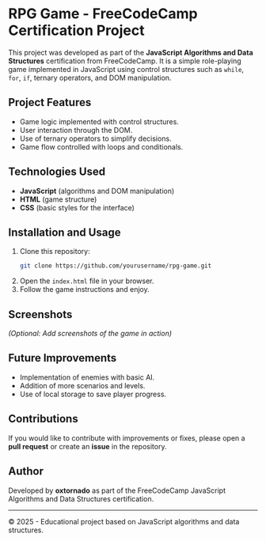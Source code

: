 # RPG Game - FreeCodeCamp Certification Project

This project was developed as part of the **JavaScript Algorithms and Data Structures** certification from FreeCodeCamp. It is a simple role-playing game implemented in JavaScript using control structures such as `while`, `for`, `if`, ternary operators, and DOM manipulation.

## Project Features
- Game logic implemented with control structures.
- User interaction through the DOM.
- Use of ternary operators to simplify decisions.
- Game flow controlled with loops and conditionals.

## Technologies Used
- **JavaScript** (algorithms and DOM manipulation)
- **HTML** (game structure)
- **CSS** (basic styles for the interface)

## Installation and Usage
1. Clone this repository:
   ```bash
   git clone https://github.com/yourusername/rpg-game.git
   ```
2. Open the `index.html` file in your browser.
3. Follow the game instructions and enjoy.

## Screenshots
_(Optional: Add screenshots of the game in action)_

## Future Improvements
- Implementation of enemies with basic AI.
- Addition of more scenarios and levels.
- Use of local storage to save player progress.

## Contributions
If you would like to contribute with improvements or fixes, please open a **pull request** or create an **issue** in the repository.

## Author
Developed by **oxtornado** as part of the FreeCodeCamp JavaScript Algorithms and Data Structures certification.

---
© 2025 - Educational project based on JavaScript algorithms and data structures.

